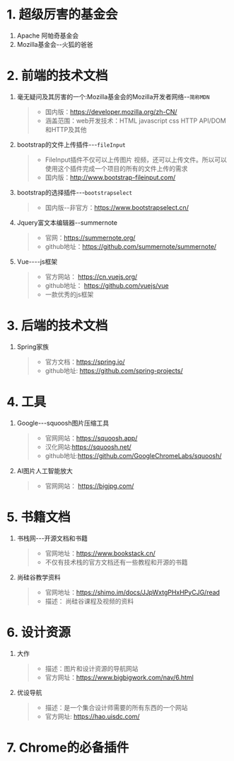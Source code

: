 # 1. 超级厉害的基金会

1. Apache 阿帕奇基金会
2. Mozilla基金会--火狐的爸爸

# 2. 前端的技术文档

1. 毫无疑问及其厉害的一个:Mozilla基金会的Mozilla开发者网络--`简称MDN`

   > - 国内版：https://developer.mozilla.org/zh-CN/
   > - 涵盖范围：web开发技术：HTML javascript css HTTP  API/DOM和HTTP及其他

2. bootstrap的文件上传插件---`fileInput`

   > - FileInput插件不仅可以上传图片 视频，还可以上传文件。所以可以使用这个插件完成一个项目的所有的文件上传的需求
   > - 国内版：http://www.bootstrap-fileinput.com/

3. bootstrap的选择插件---`bootstrapselect`

   > - 国内版--非官方：https://www.bootstrapselect.cn/

4. Jquery富文本编辑器--summernote

   > - 官网：https://summernote.org/
   > - github地址：https://github.com/summernote/summernote/

5. Vue----js框架

   > - 官方网站：  https://cn.vuejs.org/
   > - github地址： https://github.com/vuejs/vue
   > - 一款优秀的js框架

# 3. 后端的技术文档

1. Spring家族

   > - 官方文档：https://spring.io/
   > - github地址: https://github.com/spring-projects/

# 4. 工具

1. Google---squoosh图片压缩工具

   > - 官网网站：https://squoosh.app/
   > - 汉化网站:https://squoosh.net/
   > - github地址:https://github.com/GoogleChromeLabs/squoosh/

2. AI图片人工智能放大

   > - 官网网站： https://bigjpg.com/

# 5. 书籍文档

1. 书栈网---开源文档和书籍

   > - 官网地址：https://www.bookstack.cn/
   > - 不仅有技术栈的官方文档还有一些教程和开源的书籍

2. 尚硅谷教学资料

   > - 官网地址：https://shimo.im/docs/JJpWxtgPHxHPyCJG/read
   > - 描述： 尚硅谷课程及视频的资料

# 6. 设计资源

1. 大作

   > - 描述：图片和设计资源的导航网站
   > - 官方网址：https://www.bigbigwork.com/nav/6.html

2. 优设导航

   > - 描述：是一个集合设计师需要的所有东西的一个网站
   > - 官方网址: https://hao.uisdc.com/

# 7.  Chrome的必备插件